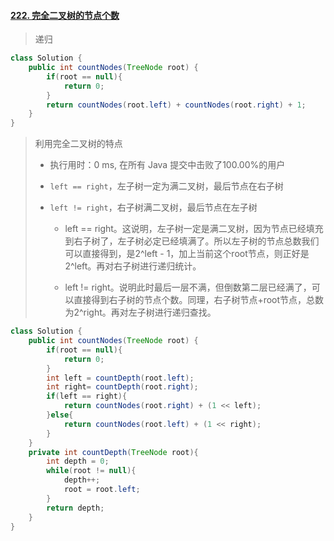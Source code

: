 #### [222. 完全二叉树的节点个数](https://leetcode-cn.com/problems/count-complete-tree-nodes/)

> 递归

```java
class Solution {
    public int countNodes(TreeNode root) {
        if(root == null){
            return 0;
        }
        return countNodes(root.left) + countNodes(root.right) + 1;
    }
}
```

> 利用完全二叉树的特点
>
> - 执行用时：0 ms, 在所有 Java 提交中击败了100.00%的用户
>
> - `left == right`，左子树一定为满二叉树，最后节点在右子树
>
> - `left != right`，右子树满二叉树，最后节点在左子树
>
>   - left == right。这说明，左子树一定是满二叉树，因为节点已经填充到右子树了，左子树必定已经填满了。所以左子树的节点总数我们可以直接得到，是2^left - 1，加上当前这个root节点，则正好是2^left。再对右子树进行递归统计。
>
>   - left != right。说明此时最后一层不满，但倒数第二层已经满了，可以直接得到右子树的节点个数。同理，右子树节点+root节点，总数为2^right。再对左子树进行递归查找。
>
>     

```java
class Solution {
    public int countNodes(TreeNode root) {
        if(root == null){
            return 0;
        }
        int left = countDepth(root.left);
        int right= countDepth(root.right);
        if(left == right){
            return countNodes(root.right) + (1 << left);
        }else{
            return countNodes(root.left) + (1 << right);
        }
    }
    private int countDepth(TreeNode root){
        int depth = 0;
        while(root != null){
            depth++;
            root = root.left;
        }
        return depth;
    }
}
```

